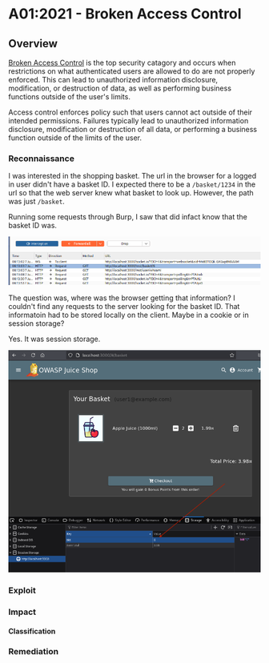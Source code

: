 # A01:2021 - Broken Access Control

## Overview
[Broken Access Control](https://owasp.org/Top10/A01_2021-Broken_Access_Control/) is the top security catagory and occurs when restrictions on what authenticated users are allowed to do are not properly enforced. This can lead to unauthorized information disclosure, modification, or destruction of data, as well as performing business functions outside of the user's limits.

Access control enforces policy such that users cannot act outside of their intended permissions. Failures typically lead to unauthorized information disclosure, modification or destruction of all data, or performing a business function outside of the limits of the user.

### Reconnaissance
I was interested in the shopping basket. The url in the browser for a logged in user didn't have a basket ID. I expected there to be a `/basket/1234` in the url so that the web server knew what basket to look up. However, the path was just `/basket`. 

Running some requests through Burp, I saw that did infact know that the basket ID was. 

![Basket ID in Burp Suite](images/a01-2021-basket-id.png)

The question was, where was the browser getting that information? I couldn't find any requests to the server looking for the basket ID. That informatoin had to be stored locally on the client. Maybe in a cookie or in session storage?

Yes. It was session storage.

![Basket ID in Burp Suite](images/a01-2021-starting-basket-id.png)

### Exploit

### Impact

#### Classification

### Remediation
